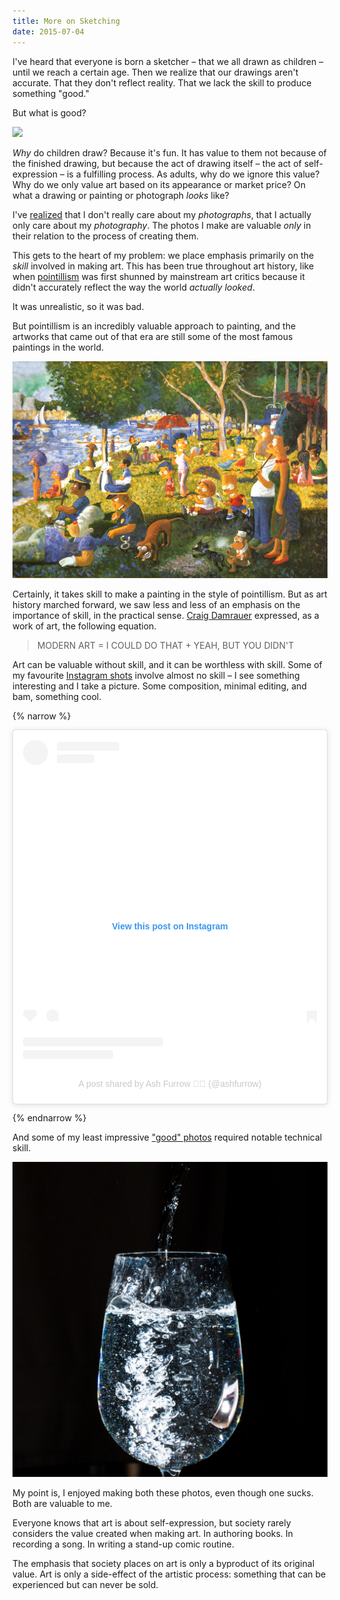 ```yaml
---
title: More on Sketching
date: 2015-07-04
---
```


I've heard that everyone is born a sketcher – that we all drawn as children – until we reach a certain age. Then we realize that our drawings aren't accurate. That they don't reflect reality. That we lack the skill to produce something "good."

But what is good?

[![](https://threepanelsoul.com/comics/2014-08-19-336.png)](https://threepanelsoul.com/2014/08/19/dog-philosophy/)

_Why_ do children draw? Because it's fun. It has value to them not because of the finished drawing, but because the act of drawing itself – the act of self-expression – is a fulfilling process. As adults, why do we ignore this value? Why do we only value art based on its appearance or market price? On what a drawing or painting or photograph _looks_ like?

I've [realized](/blog/art-for-your-own-sake/) that I don't really care about my _photographs_, that I actually only care about my _photography_. The photos I make are valuable _only_ in their relation to the process of creating them.

This gets to the heart of my problem: we place emphasis primarily on the _skill_ involved in making art. This has been true throughout art history, like when [pointillism](http://arthistory.net/artstyles/pointillism/pointillism1.html) was first shunned by mainstream art critics because it didn't accurately reflect the way the world _actually looked_.

It was unrealistic, so it was bad.

But pointillism is an incredibly valuable approach to painting, and the artworks that came out of that era are still some of the most famous paintings in the world.

[![](simpsons.jpg)](https://www.artsy.net/artwork/georges-seurat-a-sunday-on-la-grande-jatte-1884)

Certainly, it takes skill to make a painting in the style of pointillism. But as art history marched forward, we saw less and less of an emphasis on the importance of skill, in the practical sense. [Craig Damrauer](https://www.artsy.net/artist/craig-damrauer) expressed, as a work of art, the following equation.

> MODERN ART = I COULD DO THAT + YEAH, BUT YOU DIDN'T

Art can be valuable without skill, and it can be worthless with skill. Some of my favourite [Instagram shots](https://instagram.com/ashfurrow/) involve almost no skill – I see something interesting and I take a picture. Some composition, minimal editing, and bam, something cool.

{% narrow %}

<blockquote class="instagram-media" data-instgrm-captioned data-instgrm-permalink="https://www.instagram.com/p/zBKjTVjBqI/?utm_source=ig_embed&amp;utm_campaign=loading" data-instgrm-version="13" style=" background:#FFF; border:0; border-radius:3px; box-shadow:0 0 1px 0 rgba(0,0,0,0.5),0 1px 10px 0 rgba(0,0,0,0.15); margin: 1px; max-width:540px; min-width:326px; padding:0; width:99.375%; width:-webkit-calc(100% - 2px); width:calc(100% - 2px);"><div style="padding:16px;"> <a href="https://www.instagram.com/p/zBKjTVjBqI/?utm_source=ig_embed&amp;utm_campaign=loading" style=" background:#FFFFFF; line-height:0; padding:0 0; text-align:center; text-decoration:none; width:100%;" target="_blank"> <div style=" display: flex; flex-direction: row; align-items: center;"> <div style="background-color: #F4F4F4; border-radius: 50%; flex-grow: 0; height: 40px; margin-right: 14px; width: 40px;"></div> <div style="display: flex; flex-direction: column; flex-grow: 1; justify-content: center;"> <div style=" background-color: #F4F4F4; border-radius: 4px; flex-grow: 0; height: 14px; margin-bottom: 6px; width: 100px;"></div> <div style=" background-color: #F4F4F4; border-radius: 4px; flex-grow: 0; height: 14px; width: 60px;"></div></div></div><div style="padding: 19% 0;"></div> <div style="display:block; height:50px; margin:0 auto 12px; width:50px;"></div><div style="padding-top: 8px;"> <div style=" color:#3897f0; font-family:Arial,sans-serif; font-size:14px; font-style:normal; font-weight:550; line-height:18px;"> View this post on Instagram</div></div><div style="padding: 12.5% 0;"></div> <div style="display: flex; flex-direction: row; margin-bottom: 14px; align-items: center;"><div> <div style="background-color: #F4F4F4; border-radius: 50%; height: 12.5px; width: 12.5px; transform: translateX(0px) translateY(7px);"></div> <div style="background-color: #F4F4F4; height: 12.5px; transform: rotate(-45deg) translateX(3px) translateY(1px); width: 12.5px; flex-grow: 0; margin-right: 14px; margin-left: 2px;"></div> <div style="background-color: #F4F4F4; border-radius: 50%; height: 12.5px; width: 12.5px; transform: translateX(9px) translateY(-18px);"></div></div><div style="margin-left: 8px;"> <div style=" background-color: #F4F4F4; border-radius: 50%; flex-grow: 0; height: 20px; width: 20px;"></div> <div style=" width: 0; height: 0; border-top: 2px solid transparent; border-left: 6px solid #f4f4f4; border-bottom: 2px solid transparent; transform: translateX(16px) translateY(-4px) rotate(30deg)"></div></div><div style="margin-left: auto;"> <div style=" width: 0px; border-top: 8px solid #F4F4F4; border-right: 8px solid transparent; transform: translateY(16px);"></div> <div style=" background-color: #F4F4F4; flex-grow: 0; height: 12px; width: 16px; transform: translateY(-4px);"></div> <div style=" width: 0; height: 0; border-top: 8px solid #F4F4F4; border-left: 8px solid transparent; transform: translateY(-4px) translateX(8px);"></div></div></div> <div style="display: flex; flex-direction: column; flex-grow: 1; justify-content: center; margin-bottom: 24px;"> <div style=" background-color: #F4F4F4; border-radius: 4px; flex-grow: 0; height: 14px; margin-bottom: 6px; width: 224px;"></div> <div style=" background-color: #F4F4F4; border-radius: 4px; flex-grow: 0; height: 14px; width: 144px;"></div></div></a><p style=" color:#c9c8cd; font-family:Arial,sans-serif; font-size:14px; line-height:17px; margin-bottom:0; margin-top:8px; overflow:hidden; padding:8px 0 7px; text-align:center; text-overflow:ellipsis; white-space:nowrap;"><a href="https://www.instagram.com/p/zBKjTVjBqI/?utm_source=ig_embed&amp;utm_campaign=loading" style=" color:#c9c8cd; font-family:Arial,sans-serif; font-size:14px; font-style:normal; font-weight:normal; line-height:17px; text-decoration:none;" target="_blank">A post shared by Ash Furrow 🏳️‍🌈 (@ashfurrow)</a></p></div></blockquote>

{% endnarrow %}

And some of my least impressive ["good" photos](https://500px.com/ashfurrow) required notable technical skill.

[![Untitled](untitled.jpg)](https://500px.com/photo/39729674/untitled-by-ash-furrow)

My point is, I enjoyed making both these photos, even though one sucks. Both are valuable to me.

Everyone knows that art is about self-expression, but society rarely considers the value created when making art. In authoring books. In recording a song. In writing a stand-up comic routine.

The emphasis that society places on art is only a byproduct of its original value. Art is only a side-effect of the artistic process: something that can be experienced but can never be sold.
